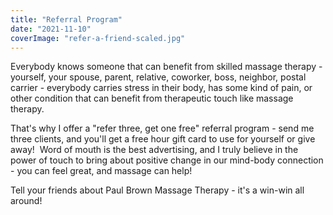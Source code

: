 ```yaml
---
title: "Referral Program"
date: "2021-11-10"
coverImage: "refer-a-friend-scaled.jpg"
---
```


Everybody knows someone that can benefit from skilled massage therapy - yourself, your spouse, parent, relative, coworker, boss, neighbor, postal carrier - everybody carries stress in their body, has some kind of pain, or other condition that can benefit from therapeutic touch like massage therapy.

That's why I offer a "refer three, get one free" referral program - send me three clients, and you'll get a free hour gift card to use for yourself or give away!  Word of mouth is the best advertising, and I truly believe in the power of touch to bring about positive change in our mind-body connection - you can feel great, and massage can help!

Tell your friends about Paul Brown Massage Therapy - it's a win-win all around!
